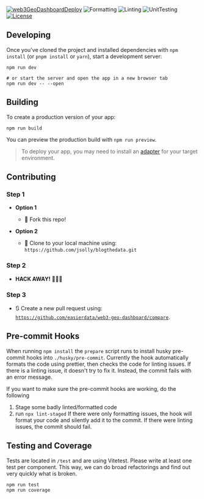 [![web3GeoDashboardDeploy](https://github.com/easierdata/web3-geo-dashboard/actions/workflows/main_branch.yml/badge.svg)](https://github.com/easierdata/web3-geo-dashboard/actions/workflows/main_branch.yml)
![Formatting](https://img.shields.io/badge/formatting-prettier-56b3b4.svg)
![Linting](https://img.shields.io/badge/linting-eslint-4c32bf.svg)
![UnitTesting](https://img.shields.io/badge/unit%20testing-vitest-ffce27.svg)
[![License](https://img.shields.io/:license-mit-blue.svg?style=flat-square)](https://badges.mit-license.org)

## Developing

Once you've cloned the project and installed dependencies with `npm install` (or `pnpm install` or `yarn`), start a development server:

```shell
npm run dev

# or start the server and open the app in a new browser tab
npm run dev -- --open
```

## Building

To create a production version of your app:

```shell
npm run build
```

You can preview the production build with `npm run preview`.

> To deploy your app, you may need to install an [adapter](https://kit.svelte.dev/docs/adapters) for your target environment.

## Contributing

### Step 1

- **Option 1**

  - 🍴 Fork this repo!

- **Option 2**
  - 👯 Clone to your local machine using:
    `https://github.com/jsolly/blogthedata.git`

### Step 2

- **HACK AWAY!** 🔨🔨🔨

### Step 3

- 🔃 Create a new pull request using:
  <a href="https://github.com/easierdata/web3-geo-dashboard/compare" rel="noopener noreferrer" target="_blank">
  `https://github.com/easierdata/web3-geo-dashboard/compare`</a>.

## Pre-commit Hooks

When running `npm install` the `prepare` script runs to install husky pre-commit hooks into `./husky/pre-commit`. Currently the hook automatically formats the code using prettier, then checks the code for linting issues. If there is a linting issue, it doesn't try to fix it. Instead, the commit fails with an error message.

If you want to make sure the pre-commit hooks are working, do the following

1. Stage some badly linted/formatted code
2. run `npx lint-staged`
   If there were only formatting issues, the hook will format your code and silently add it to the commit. If there were linting issues, the commit should fail.

## Testing and Coverage

Tests are located in `/test` and are using Vitetest. Please write at least one test per component. This way, we can do broad refactorings and find out very quickly what is broken.

```shell
npm run test
npm run coverage
```
